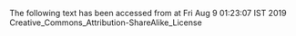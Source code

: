 The following text has been accessed from at Fri Aug 9 01:23:07 IST 2019
Creative_Commons_Attribution-ShareAlike_License
